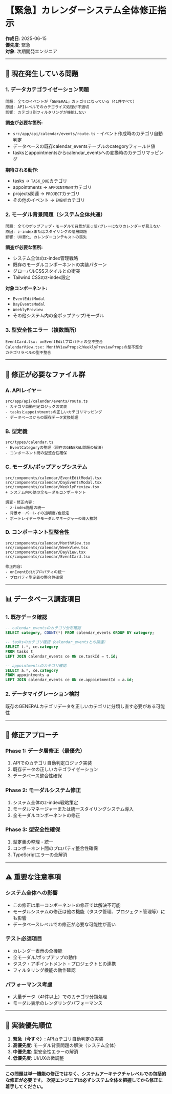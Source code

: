 # 【緊急】カレンダーシステム全体修正指示

**作成日**: 2025-06-15  
**優先度**: 緊急  
**対象**: 次期開発エンジニア

---

## 🚨 現在発生している問題

### 1. **データカテゴライゼーション問題**
```
問題: 全てのイベントが「GENERAL」カテゴリになっている（41件すべて）
原因: APIレベルでのカテゴライズ処理が不適切
影響: カテゴリ別フィルタリングが機能しない
```

**調査が必要な箇所:**
- `src/app/api/calendar/events/route.ts` - イベント作成時のカテゴリ自動判定
- データベースの既存calendar_eventsテーブルのcategoryフィールド値
- tasksとappointmentsからcalendar_eventsへの変換時のカテゴリマッピング

**期待される動作:**
- tasks → `TASK_DUE`カテゴリ
- appointments → `APPOINTMENT`カテゴリ  
- projects関連 → `PROJECT`カテゴリ
- その他のイベント → `EVENT`カテゴリ

### 2. **モーダル背景問題（システム全体共通）**
```
問題: 全てのポップアップ・モーダルで背景が真っ暗/グレーになりカレンダーが見えない
原因: z-indexまたはスタイリングの階層問題
影響: UX悪化、カレンダーコンテキストの喪失
```

**調査が必要な箇所:**
- システム全体のz-index管理戦略
- 既存のモーダルコンポーネントの実装パターン
- グローバルCSSスタイルとの衝突
- Tailwind CSSのz-index設定

**対象コンポーネント:**
- `EventEditModal`
- `DayEventsModal` 
- `WeeklyPreview`
- その他システム内の全ポップアップ/モーダル

### 3. **型安全性エラー（複数箇所）**
```
EventCard.tsx: onEventEditプロパティの型不整合
CalendarView.tsx: MonthViewPropsとWeeklyPreviewPropsの型不整合
カテゴリラベルの型不整合
```

---

## 🔧 修正が必要なファイル群

### **A. APIレイヤー**
```
src/app/api/calendar/events/route.ts
- カテゴリ自動判定ロジックの実装
- tasksとappointmentsの正しいカテゴリマッピング
- データベースからの既存データ変換処理
```

### **B. 型定義**
```
src/types/calendar.ts
- EventCategoryの整理（現在のGENERAL問題の解決）
- コンポーネント間の型整合性確保
```

### **C. モーダル/ポップアップシステム**
```
src/components/calendar/EventEditModal.tsx
src/components/calendar/DayEventsModal.tsx
src/components/calendar/WeeklyPreview.tsx
+ システム内の他の全モーダルコンポーネント

調査・修正内容:
- z-index階層の統一
- 背景オーバーレイの透明度/色設定
- ポートレイヤーやモーダルマネージャーの導入検討
```

### **D. コンポーネント型整合性**
```
src/components/calendar/MonthView.tsx
src/components/calendar/WeekView.tsx  
src/components/calendar/DayView.tsx
src/components/calendar/EventCard.tsx

修正内容:
- onEventEditプロパティの統一
- プロパティ型定義の整合性確保
```

---

## 📊 データベース調査項目

### **1. 既存データ確認**
```sql
-- calendar_eventsのカテゴリ分布確認
SELECT category, COUNT(*) FROM calendar_events GROUP BY category;

-- tasksのカテゴリ確認（calendar_eventsとの関連）
SELECT t.*, ce.category 
FROM tasks t 
LEFT JOIN calendar_events ce ON ce.taskId = t.id;

-- appointmentsのカテゴリ確認
SELECT a.*, ce.category 
FROM appointments a 
LEFT JOIN calendar_events ce ON ce.appointmentId = a.id;
```

### **2. データマイグレーション検討**
既存のGENERALカテゴリデータを正しいカテゴリに分類し直す必要がある可能性

---

## 🎯 修正アプローチ

### **Phase 1: データ層修正（最優先）**
1. APIでのカテゴリ自動判定ロジック実装
2. 既存データの正しいカテゴライゼーション
3. データベース整合性確保

### **Phase 2: モーダルシステム修正**
1. システム全体のz-index戦略策定
2. モーダルマネージャーまたは統一スタイリングシステム導入
3. 全モーダルコンポーネントの修正

### **Phase 3: 型安全性確保**
1. 型定義の整理・統一
2. コンポーネント間のプロパティ整合性確保
3. TypeScriptエラーの全解消

---

## ⚠️ 重要な注意事項

### **システム全体への影響**
- この修正は単一コンポーネントの修正では解決不可能
- モーダルシステムの修正は他の機能（タスク管理、プロジェクト管理等）にも影響
- データベースレベルでの修正が必要な可能性が高い

### **テスト必須項目**
- カレンダー表示の全機能
- 全モーダル/ポップアップの動作
- タスク・アポイントメント・プロジェクトとの連携
- フィルタリング機能の動作確認

### **パフォーマンス考慮**
- 大量データ（41件以上）でのカテゴリ分類処理
- モーダル表示のレンダリングパフォーマンス

---

## 📝 実装優先順位

1. **緊急（今すぐ）**: APIカテゴリ自動判定の実装
2. **高優先度**: モーダル背景問題の解決（システム全体）
3. **中優先度**: 型安全性エラーの解消
4. **低優先度**: UI/UXの微調整

---

**この問題は単一機能の修正ではなく、システムアーキテクチャレベルでの包括的な修正が必要です。**
**次期エンジニアは必ずシステム全体を把握してから修正に着手してください。**